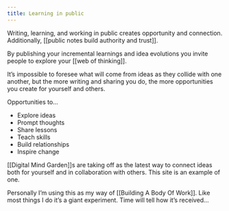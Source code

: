 ```yaml
---
title: Learning in public
---
```

Writing, learning, and working in public creates opportunity and connection. Additionally, [[public notes build authority and trust]].

By publishing your incremental learnings and idea evolutions you invite people to explore your [[web of thinking]].

It’s impossible to foresee what will come from ideas as they collide with one another, but the more writing and sharing you do, the more opportunities you create for yourself and others.

Opportunities to…
* Explore ideas
* Prompt thoughts
* Share lessons
* Teach skills
* Build relationships
* Inspire change

[[Digital Mind Garden]]s are taking off as the latest way to connect ideas both for yourself and in collaboration with others. This site is an example of one.

Personally I’m using this as my way of [[Building A Body Of Work]]. Like most things I do it’s a giant experiment. Time will tell how it’s received…
